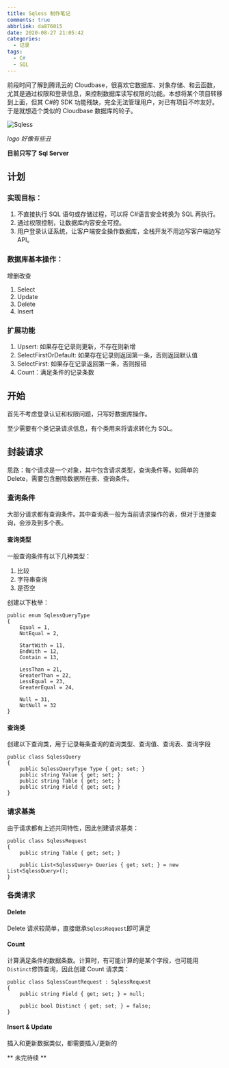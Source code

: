 ```yaml
---
title: Sqless 制作笔记
comments: true
abbrlink: da876015
date: 2020-08-27 21:05:42
categories:
  - 记录
tags:
  - C#
  - SQL
---
```


前段时间了解到腾讯云的 Cloudbase，很喜欢它数据库、对象存储、和云函数，尤其是通过权限和登录信息，来控制数据库读写权限的功能。本想将某个项目转移到上面，但其 C#的 SDK 功能残缺，完全无法管理用户，对已有项目不咋友好。于是就想造个类似的 Cloudbase 数据库的轮子。

<!--more-->

![Sqless](https://sqless.hal.wang/logo.png)

_logo 好像有些丑_

**目前只写了 Sql Server**

## 计划

### 实现目标：

1. 不直接执行 SQL 语句或存储过程，可以将 C#语言安全转换为 SQL 再执行。
2. 通过权限控制，让数据库内容安全可控。
3. 用户登录认证系统，让客户端安全操作数据库，全栈开发不用边写客户端边写 API。

### 数据库基本操作：

增删改查

1. Select
2. Update
3. Delete
4. Insert

### 扩展功能

1. Upsert: 如果存在记录则更新，不存在则新增
2. SelectFirstOrDefault: 如果存在记录则返回第一条，否则返回默认值
3. SelectFirst: 如果存在记录返回第一条，否则报错
4. Count：满足条件的记录条数

## 开始

首先不考虑登录认证和权限问题，只写好数据库操作。

至少需要有个类记录请求信息，有个类用来将请求转化为 SQL。

## 封装请求

思路：每个请求是一个对象，其中包含请求类型，查询条件等。如简单的 Delete，需要包含删除数据所在表、查询条件。

### 查询条件

大部分请求都有查询条件。其中查询表一般为当前请求操作的表，但对于连接查询，会涉及到多个表。

#### 查询类型

一般查询条件有以下几种类型：

1. 比较
2. 字符串查询
3. 是否空

创建以下枚举：

```CSharp
public enum SqlessQueryType
{
    Equal = 1,
    NotEqual = 2,

    StartWith = 11,
    EndWith = 12,
    Contain = 13,

    LessThan = 21,
    GreaterThan = 22,
    LessEqual = 23,
    GreaterEqual = 24,

    Null = 31,
    NotNull = 32
}
```

#### 查询类

创建以下查询类，用于记录每条查询的查询类型、查询值、查询表、查询字段

```CSharp
public class SqlessQuery
{
    public SqlessQueryType Type { get; set; }
    public string Value { get; set; }
    public string Table { get; set; }
    public string Field { get; set; }
}
```

### 请求基类

由于请求都有上述共同特性，因此创建请求基类：

```CSharp
public class SqlessRequest
{
    public string Table { get; set; }

    public List<SqlessQuery> Queries { get; set; } = new List<SqlessQuery>();
}
```

### 各类请求

#### Delete

Delete 请求较简单，直接继承`SqlessRequest`即可满足

#### Count

计算满足条件的数据条数。计算时，有可能计算的是某个字段，也可能用`Distinct`修饰查询，因此创建 Count 请求类：

```CSharp
public class SqlessCountRequest : SqlessRequest
{
    public string Field { get; set; } = null;

    public bool Distinct { get; set; } = false;
}
```

#### Insert & Update

插入和更新数据类似，都需要插入/更新的

** 未完待续 **